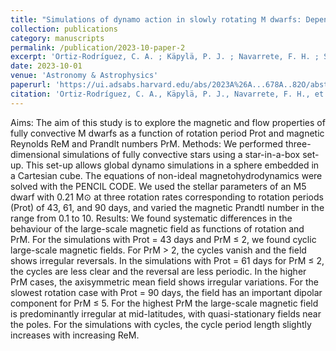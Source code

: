 ```yaml
---
title: "Simulations of dynamo action in slowly rotating M dwarfs: Dependence on dimensionless parameters"
collection: publications
category: manuscripts
permalink: /publication/2023-10-paper-2
excerpt: 'Ortiz-Rodríguez, C. A. ; Käpylä, P. J. ; Navarrete, F. H. ; Schleicher, D. R. G. ; Mennickent, R. E. ; ***Hidalgo, J. P.*** ; Toro-Velásquez, B.'
date: 2023-10-01
venue: 'Astronomy & Astrophysics'
paperurl: 'https://ui.adsabs.harvard.edu/abs/2023A%26A...678A..82O/abstract'
citation: 'Ortiz-Rodríguez, C. A., Käpylä, P. J., Navarrete, F. H., et al. 2023, A&A, 678, A82'
---
```

Aims: The aim of this study is to explore the magnetic and flow properties of fully convective M dwarfs as a function of rotation period Prot and magnetic Reynolds ReM and Prandlt numbers PrM.
Methods: We performed three-dimensional simulations of fully convective stars using a star-in-a-box set-up. This set-up allows global dynamo simulations in a sphere embedded in a Cartesian cube. The equations of non-ideal magnetohydrodynamics were solved with the PENCIL CODE. We used the stellar parameters of an M5 dwarf with 0.21 M⊙ at three rotation rates corresponding to rotation periods (Prot) of 43, 61, and 90 days, and varied the magnetic Prandtl number in the range from 0.1 to 10.
Results: We found systematic differences in the behaviour of the large-scale magnetic field as functions of rotation and PrM. For the simulations with Prot = 43 days and PrM ≤ 2, we found cyclic large-scale magnetic fields. For PrM > 2, the cycles vanish and the field shows irregular reversals. In the simulations with Prot = 61 days for PrM ≤ 2, the cycles are less clear and the reversal are less periodic. In the higher PrM cases, the axisymmetric mean field shows irregular variations. For the slowest rotation case with Prot = 90 days, the field has an important dipolar component for PrM ≤ 5. For the highest PrM the large-scale magnetic field is predominantly irregular at mid-latitudes, with quasi-stationary fields near the poles. For the simulations with cycles, the cycle period length slightly increases with increasing ReM.

